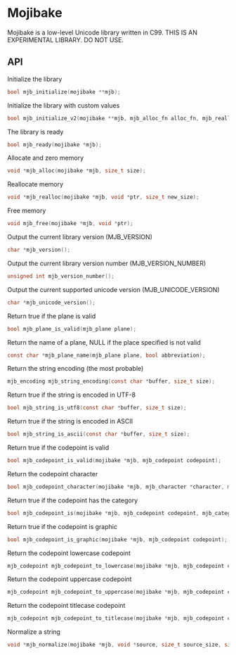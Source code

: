 # Mojibake

Mojibake is a low-level Unicode library written in C99. THIS IS AN EXPERIMENTAL LIBRARY. DO NOT USE.

## API

Initialize the library
```c
bool mjb_initialize(mojibake **mjb);
```

Initialize the library with custom values
```c
bool mjb_initialize_v2(mojibake **mjb, mjb_alloc_fn alloc_fn, mjb_realloc_fn realloc_fn, mjb_free_fn free_fn);
```

The library is ready
```c
bool mjb_ready(mojibake *mjb);
```

Allocate and zero memory
```c
void *mjb_alloc(mojibake *mjb, size_t size);
```

Reallocate memory
```c
void *mjb_realloc(mojibake *mjb, void *ptr, size_t new_size);
```

Free memory
```c
void mjb_free(mojibake *mjb, void *ptr);
```

Output the current library version (MJB_VERSION)
```c
char *mjb_version();
```

Output the current library version number (MJB_VERSION_NUMBER)
```c
unsigned int mjb_version_number();
```

Output the current supported unicode version (MJB_UNICODE_VERSION)
```c
char *mjb_unicode_version();
```

Return true if the plane is valid
```c
bool mjb_plane_is_valid(mjb_plane plane);
```

Return the name of a plane, NULL if the place specified is not valid
```c
const char *mjb_plane_name(mjb_plane plane, bool abbreviation);
```

Return the string encoding (the most probable)
```c
mjb_encoding mjb_string_encoding(const char *buffer, size_t size);
```

Return true if the string is encoded in UTF-8
```c
bool mjb_string_is_utf8(const char *buffer, size_t size);
```

Return true if the string is encoded in ASCII
```c
bool mjb_string_is_ascii(const char *buffer, size_t size);
```

Return true if the codepoint is valid
```c
bool mjb_codepoint_is_valid(mojibake *mjb, mjb_codepoint codepoint);
```

Return the codepoint character
```c
bool mjb_codepoint_character(mojibake *mjb, mjb_character *character, mjb_codepoint codepoint);
```

Return true if the codepoint has the category
```c
bool mjb_codepoint_is(mojibake *mjb, mjb_codepoint codepoint, mjb_category category);
```

Return true if the codepoint is graphic
```c
bool mjb_codepoint_is_graphic(mojibake *mjb, mjb_codepoint codepoint);
```

Return the codepoint lowercase codepoint
```c
mjb_codepoint mjb_codepoint_to_lowercase(mojibake *mjb, mjb_codepoint codepoint);
```

Return the codepoint uppercase codepoint
```c
mjb_codepoint mjb_codepoint_to_uppercase(mojibake *mjb, mjb_codepoint codepoint);
```

Return the codepoint titlecase codepoint
```c
mjb_codepoint mjb_codepoint_to_titlecase(mojibake *mjb, mjb_codepoint codepoint);
```

Normalize a string
```c
void *mjb_normalize(mojibake *mjb, void *source, size_t source_size, size_t *output_size, mjb_encoding encoding, mjb_normalization form);
```
